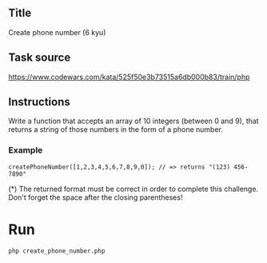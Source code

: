 ## Title
Create phone number (6 kyu)

## Task source 
https://www.codewars.com/kata/525f50e3b73515a6db000b83/train/php

##  Instructions
Write a function that accepts an array of 10 integers (between 0 and 9), 
that returns a string of those numbers in the form of a phone number.

###  Example
```
createPhoneNumber([1,2,3,4,5,6,7,8,9,0]); // => returns "(123) 456-7890"
```

(*) The returned format must be correct in order to complete this challenge.
Don't forget the space after the closing parentheses!

# Run
```
php create_phone_number.php
```
